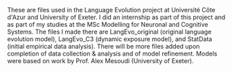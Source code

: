 These are files used in the Language Evolution project at Université Côte d'Azur and University of Exeter.
I did an internship as part of this project and as part of my studies at the MSc Modelling for Neuronal and Cognitive Systems.
The files I made there are LangEvo_original (original language evolution model), LangEvo_C3 (dynamic exposure model), and StatData (initial empirical data analysis).
There will be more files added upon completion of data collection & analysis and of model refinement.
Models were based on work by Prof. Alex Mesoudi (University of Exeter).
